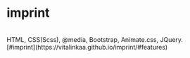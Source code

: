 # imprint
</br>
HTML, CSS(Scss), @media, Bootstrap, Animate.css, JQuery.
</br>
[#imprint](https://vitalinkaa.github.io/imprint/#features)
